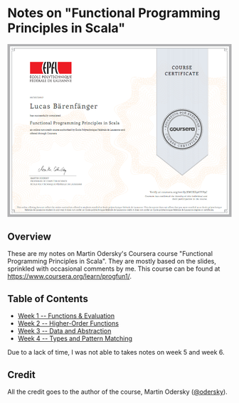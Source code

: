 # Notes on "Functional Programming Principles in Scala"

![Certificate](certificate/epfl_functional_programming_principles_in_scala_certificate.png)

## Overview

These are my notes on Martin Odersky's Coursera course "Functional Programming Principles in Scala". They are mostly based on the slides, sprinkled with occasional comments by me. This course can be found at https://www.coursera.org/learn/progfun1/.

## Table of Contents

+ [Week 1 -- Functions & Evaluation](notes/week_1.md)
+ [Week 2 -- Higher-Order Functions](notes/week_2.md)
+ [Week 3 -- Data and Abstraction](notes/week_3.md)
+ [Week 4 -- Types and Pattern Matching](notes/week_4.md)

Due to a lack of time, I was not able to takes notes on week 5 and week 6.

## Credit

All the credit goes to the author of the course, Martin Odersky ([@odersky](https://github.com/odersky)).
